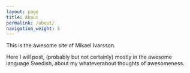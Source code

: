 ```yaml
---
layout: page
title: About
permalink: /about/
navigation_weight: 5
---
```


This is the awesome site of Mikael Ivarsson.

Here I will post, (probably but not certainly) mostly in the awesome language Swedish, about my whateverabout thoughts of awesomeness.